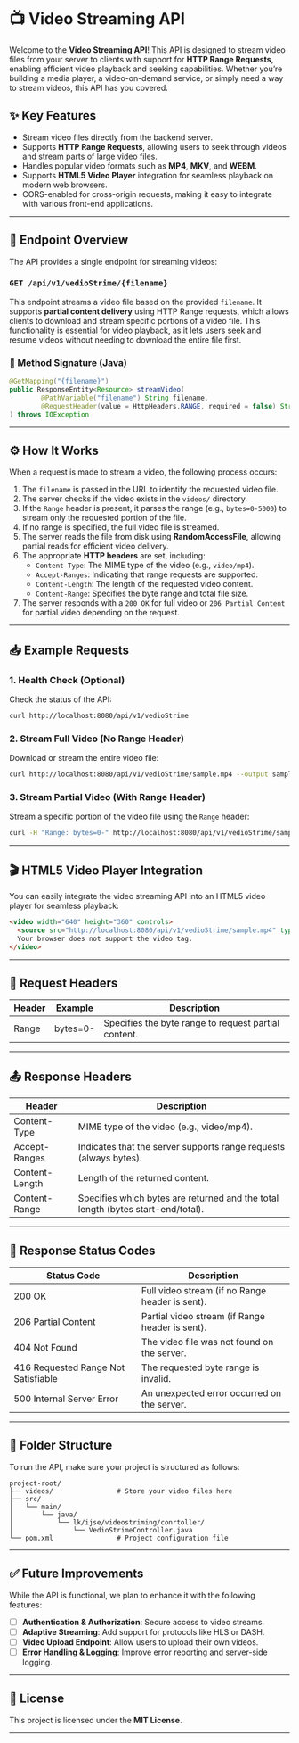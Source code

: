 # 📺 Video Streaming API

Welcome to the **Video Streaming API**! This API is designed to stream video files from your server to clients with support for **HTTP Range Requests**, enabling efficient video playback and seeking capabilities. Whether you’re building a media player, a video-on-demand service, or simply need a way to stream videos, this API has you covered.

## ✨ Key Features

- Stream video files directly from the backend server.
- Supports **HTTP Range Requests**, allowing users to seek through videos and stream parts of large video files.
- Handles popular video formats such as **MP4**, **MKV**, and **WEBM**.
- Supports **HTML5 Video Player** integration for seamless playback on modern web browsers.
- CORS-enabled for cross-origin requests, making it easy to integrate with various front-end applications.

---

## 🚀 Endpoint Overview

The API provides a single endpoint for streaming videos:

### `GET /api/v1/vedioStrime/{filename}`

This endpoint streams a video file based on the provided `filename`. It supports **partial content delivery** using HTTP Range requests, which allows clients to download and stream specific portions of a video file. This functionality is essential for video playback, as it lets users seek and resume videos without needing to download the entire file first.

### 📌 Method Signature (Java)
```java
@GetMapping("{filename}")
public ResponseEntity<Resource> streamVideo(
        @PathVariable("filename") String filename,
        @RequestHeader(value = HttpHeaders.RANGE, required = false) String rangeHeader
) throws IOException
```

---

## ⚙️ How It Works

When a request is made to stream a video, the following process occurs:

1. The `filename` is passed in the URL to identify the requested video file.
2. The server checks if the video exists in the `videos/` directory.
3. If the `Range` header is present, it parses the range (e.g., `bytes=0-5000`) to stream only the requested portion of the file.
4. If no range is specified, the full video file is streamed.
5. The server reads the file from disk using **RandomAccessFile**, allowing partial reads for efficient video delivery.
6. The appropriate **HTTP headers** are set, including:
    - `Content-Type`: The MIME type of the video (e.g., `video/mp4`).
    - `Accept-Ranges`: Indicating that range requests are supported.
    - `Content-Length`: The length of the requested video content.
    - `Content-Range`: Specifies the byte range and total file size.
7. The server responds with a `200 OK` for full video or `206 Partial Content` for partial video depending on the request.

---

## 📥 Example Requests

### 1. Health Check (Optional)

Check the status of the API:
```bash
curl http://localhost:8080/api/v1/vedioStrime
```

### 2. Stream Full Video (No Range Header)

Download or stream the entire video file:
```bash
curl http://localhost:8080/api/v1/vedioStrime/sample.mp4 --output sample.mp4
```

### 3. Stream Partial Video (With Range Header)

Stream a specific portion of the video file using the `Range` header:
```bash
curl -H "Range: bytes=0-" http://localhost:8080/api/v1/vedioStrime/sample.mp4 --output partial-sample.mp4
```

---

## 🎬 HTML5 Video Player Integration

You can easily integrate the video streaming API into an HTML5 video player for seamless playback:

```html
<video width="640" height="360" controls>
  <source src="http://localhost:8080/api/v1/vedioStrime/sample.mp4" type="video/mp4">
  Your browser does not support the video tag.
</video>
```

---

## 📨 Request Headers

| Header | Example        | Description                                               |
|--------|----------------|-----------------------------------------------------------|
| Range  | bytes=0-       | Specifies the byte range to request partial content.      |

---

## 📤 Response Headers

| Header         | Description                                                                |
|----------------|----------------------------------------------------------------------------|
| Content-Type   | MIME type of the video (e.g., video/mp4).                                  |
| Accept-Ranges  | Indicates that the server supports range requests (always bytes).          |
| Content-Length | Length of the returned content.                                            |
| Content-Range  | Specifies which bytes are returned and the total length (bytes start-end/total). |

---

## 🔢 Response Status Codes

| Status Code | Description                                               |
|-------------|-----------------------------------------------------------|
| 200 OK      | Full video stream (if no Range header is sent).           |
| 206 Partial Content | Partial video stream (if Range header is sent).   |
| 404 Not Found | The video file was not found on the server.             |
| 416 Requested Range Not Satisfiable | The requested byte range is invalid. |
| 500 Internal Server Error | An unexpected error occurred on the server. |

---

## 📂 Folder Structure

To run the API, make sure your project is structured as follows:

```
project-root/
├── videos/                # Store your video files here
├── src/
│   └── main/
│       └── java/
│           └── lk/ijse/videostriming/conrtoller/
│               └── VedioStrimeController.java
└── pom.xml                # Project configuration file
```

---

## ✅ Future Improvements

While the API is functional, we plan to enhance it with the following features:

- [ ] **Authentication & Authorization**: Secure access to video streams.
- [ ] **Adaptive Streaming**: Add support for protocols like HLS or DASH.
- [ ] **Video Upload Endpoint**: Allow users to upload their own videos.
- [ ] **Error Handling & Logging**: Improve error reporting and server-side logging.

---

## 📄 License

This project is licensed under the **MIT License**.

---

